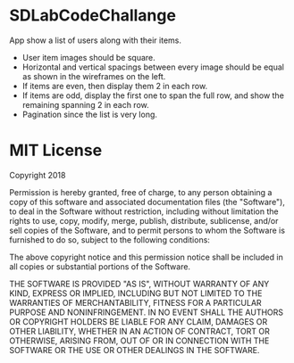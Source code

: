 # SDLabCodeChallange

App show a list of users along with their items. 

* User item images should be square.
* Horizontal and vertical spacings between every image should be equal as shown in the wireframes on the left.
* If items are even, then display them 2 in each row.
* If items are odd, display the first one to span the full row, and show the remaining spanning 2 in each row.
* Pagination since the list is very long.



# MIT License

Copyright 2018

Permission is hereby granted, free of charge, to any person obtaining a copy of this software and associated documentation files (the "Software"), to deal in the Software without restriction, including without limitation the rights to use, copy, modify, merge, publish, distribute, sublicense, and/or sell copies of the Software, and to permit persons to whom the Software is furnished to do so, subject to the following conditions:

The above copyright notice and this permission notice shall be included in all copies or substantial portions of the Software.

THE SOFTWARE IS PROVIDED "AS IS", WITHOUT WARRANTY OF ANY KIND, EXPRESS OR IMPLIED, INCLUDING BUT NOT LIMITED TO THE WARRANTIES OF MERCHANTABILITY, FITNESS FOR A PARTICULAR PURPOSE AND NONINFRINGEMENT. IN NO EVENT SHALL THE AUTHORS OR COPYRIGHT HOLDERS BE LIABLE FOR ANY CLAIM, DAMAGES OR OTHER LIABILITY, WHETHER IN AN ACTION OF CONTRACT, TORT OR OTHERWISE, ARISING FROM, OUT OF OR IN CONNECTION WITH THE SOFTWARE OR THE USE OR OTHER DEALINGS IN THE SOFTWARE.
